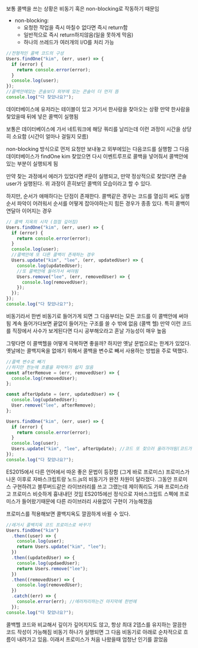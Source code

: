 보통 콜백을 쓰는 상황은 비동기 혹은 non-blocking로 작동하기 때문임

- non-blocking:
  - 요청한 작업을 즉시 마칠수 없다면 즉시 return함
  - 일반적으로 즉시 return하지않음(일을 못하게 막음)
  - 하나의 쓰레드가 여러개의 I/O를 처리 가능

```js
//전형적인 콜백 코드의 구성
Users.findOne("kim", (err, user) => {
  if (error) {
    return console.error(error);
  }
  console.log(user);
});
//콜백안에있는 콘솔보다 외부에 있는 콘솔이 더 먼저 뜸
console.log("다 찾았나요?");
```

데이터베이스에 유저라는 테이블이 있고 거기서 한사람을 찾아오는 상황
만약 한사람을 찾았을때 뒤에 넣은 콜백이 실행됨

보통은 데이터베이스에 가서 네트워크에 해당 쿼리를 날리는데
이런 과정이 시간을 상당히 소요함 (시간이 얼마나 걸릴지 모름)

non-blocking 방식으로 먼저 요청만 보내놓고 외부에있는 다음코드를 실행함
그 다음 데이터베이스가 findOne kim 찾았으면 다시 이벤트루프로 콜백을 넣어줘서 콜백안에 있는 부분이 실행되게 됨

만약 찾는 과정에서 에러가 있었다면 if문이 실행되고,
만약 정상적으로 찾았다면 콘솔user가 실행된다.
위 과정이 흔히보던 콜백의 모습이라고 할 수 있다.

하지만, 순서가 애매하다는 단점이 존재한다.
콜백같은 경우는 코드를 열심히 써도 실행순서 파악이 어려워서 순서를 어떻게 잡아야하는지 힘든 경우가 종종 있다.
특히 콜백이 연달아 이어지는 경우

```js
// 콜백 지옥의 시작 (점점 깊어짐)
Users.findOne("kim", (err, user) => {
  if (error) {
    return console.error(error);
  }
  console.log(user);
  //콜백안에 또 다른 콜백이 존재하는 경우
  Users.update("kim", "lee", (err, updatedUser) => {
    console.log(updatedUser);
    //또 콜백안에 들어가서 써야됨
    Users.remove("lee", (err, removedUser) => {
      console.log(removedUser);
    });
  });
});
console.log("다 찾았나요?");
```

비동기라서 한번 비동기로 들어가게 되면 그 다음부터는 모든 코드를 이 콜백안에 써야됨
계속 들어가다보면 끝없이 들어가는 구조를 쓸 수 밖에 없음 (콜백 헬)
만약 이런 코드를 직장에서 사수가 보게된다면 다시 공부해오라고 혼날 가능성이 매우 높음

그렇다면 이 콜백헬을 어떻게 극복하면 좋을까?
하지만 옛날 문법으로는 한계가 있었다.
옛날에는 콜백지옥을 없애기 위해서 콜백을 변수로 빼서 사용하는 방법을 주로 택했다.

```js
//콜백 변수로 빼기
//하지만 한눈에 흐름을 파악하기 쉽지 않음
const afterRemove = (err, removedUser) => {
  console.log(removedUser);
};

const afterUpdate = (err, updatedUser) => {
  console.log(updatedUser);
  User.remove("lee", afterRemove);
};

Users.findOne("kim", (err, user) => {
  if (error) {
    return console.error(error);
  }
  console.log(user);
  Users.update("kim", "lee", afterUpdate); //코드 또 찾으러 올라가야됨(코드가 역순이 되버리고 가독성이 안좋아짐)
});
console.log("다 찾았나요?");
```

ES2015에서 다른 언어에서 따온 좋은 문법이 등장함 (그게 바로 프로미스)
프로미스가 나온 이후로 자바스크립트랑 노드.js의 비동기가 완전 차원이 달라졌다.
그동안 프로미스 구현하려고 블루버드같은 라이브러리를 쓰고 그랬는데
제이쿼리도 가짜 프로미스라고 프로미스 비슷하게 흉내내던 것임
ES2015에선 정식으로 자바스크립트 스펙에 프로미스가 들어왔기때문에 다른 라이브러리 사용없이 구현이 가능해졌음

프로미스를 적용해보면 콜백지옥도 깔끔하게 바뀔 수 있다.

```js
//레거시 콜백지옥 코드 프로미스로 바꾸기
Users.findOne("kim")
  .then((user) => {
    console.log(user);
    return Users.update("kim", "lee");
  })
  .then((updatedUser) => {
    console.log(updaedUser);
    return Users.remove("lee");
  })
  .then((removedUser) => {
    console.log(removedUser);
  })
  .catch((err) => {
    console.error(err); //에러처리하는건 마지막에 한번에
  });
console.log("다 찾았나요?");
```

콜백헬 코드와 비교해서 깊이가 깊어지지도 않고, 항상 최대 2뎁스를 유지하는 깔끔한 코드 작성이 가능해짐
비동기 하나가 실행되면 그 다음 비동기로 아래로 순차적으로 흐름이 내려가고 있음.
이래서 프로미스가 처음 나왔을때 엄청난 인기를 끌었음
